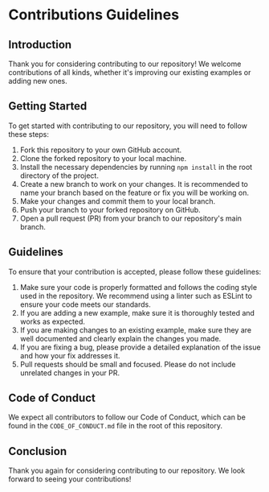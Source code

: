 # Contributions Guidelines

## Introduction

Thank you for considering contributing to our repository! We welcome contributions of all kinds, whether it's improving our existing examples or adding new ones.

## Getting Started

To get started with contributing to our repository, you will need to follow these steps:

1. Fork this repository to your own GitHub account.
2. Clone the forked repository to your local machine.
3. Install the necessary dependencies by running `npm install` in the root directory of the project.
4. Create a new branch to work on your changes. It is recommended to name your branch based on the feature or fix you will be working on.
5. Make your changes and commit them to your local branch.
6. Push your branch to your forked repository on GitHub.
7. Open a pull request (PR) from your branch to our repository's main branch.

## Guidelines

To ensure that your contribution is accepted, please follow these guidelines:

1. Make sure your code is properly formatted and follows the coding style used in the repository. We recommend using a linter such as ESLint to ensure your code meets our standards.
2. If you are adding a new example, make sure it is thoroughly tested and works as expected.
3. If you are making changes to an existing example, make sure they are well documented and clearly explain the changes you made.
4. If you are fixing a bug, please provide a detailed explanation of the issue and how your fix addresses it.
5. Pull requests should be small and focused. Please do not include unrelated changes in your PR.

## Code of Conduct

We expect all contributors to follow our Code of Conduct, which can be found in the `CODE_OF_CONDUCT.md` file in the root of this repository.

## Conclusion

Thank you again for considering contributing to our repository. We look forward to seeing your contributions!
